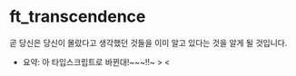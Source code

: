 # ft_transcendence

곧 당신은 당신이 몰랐다고 생각했던 것들을 이미 알고 있다는 것을 알게 될 것입니다.

- 요약: 아 타입스크립트로 바뀐대!~~~!!~ > <

